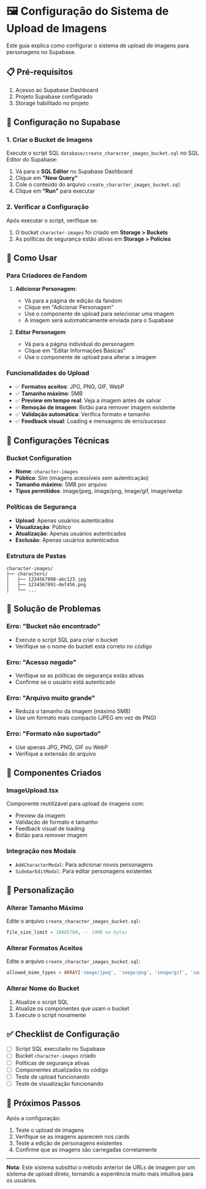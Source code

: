 # 🖼️ Configuração do Sistema de Upload de Imagens

Este guia explica como configurar o sistema de upload de imagens para personagens no Supabase.

## 📋 Pré-requisitos

1. Acesso ao Supabase Dashboard
2. Projeto Supabase configurado
3. Storage habilitado no projeto

## 🚀 Configuração no Supabase

### 1. Criar o Bucket de Imagens

Execute o script SQL `database/create_character_images_bucket.sql` no SQL Editor do Supabase:

1. Vá para o **SQL Editor** no Supabase Dashboard
2. Clique em **"New Query"**
3. Cole o conteúdo do arquivo `create_character_images_bucket.sql`
4. Clique em **"Run"** para executar

### 2. Verificar a Configuração

Após executar o script, verifique se:

1. O bucket `character-images` foi criado em **Storage > Buckets**
2. As políticas de segurança estão ativas em **Storage > Policies**

## 🎯 Como Usar

### Para Criadores de Fandom

1. **Adicionar Personagem**:
   - Vá para a página de edição da fandom
   - Clique em "Adicionar Personagem"
   - Use o componente de upload para selecionar uma imagem
   - A imagem será automaticamente enviada para o Supabase

2. **Editar Personagem**:
   - Vá para a página individual do personagem
   - Clique em "Editar Informações Básicas"
   - Use o componente de upload para alterar a imagem

### Funcionalidades do Upload

- ✅ **Formatos aceitos**: JPG, PNG, GIF, WebP
- ✅ **Tamanho máximo**: 5MB
- ✅ **Preview em tempo real**: Veja a imagem antes de salvar
- ✅ **Remoção de imagem**: Botão para remover imagem existente
- ✅ **Validação automática**: Verifica formato e tamanho
- ✅ **Feedback visual**: Loading e mensagens de erro/sucesso

## 🔧 Configurações Técnicas

### Bucket Configuration
- **Nome**: `character-images`
- **Público**: Sim (imagens acessíveis sem autenticação)
- **Tamanho máximo**: 5MB por arquivo
- **Tipos permitidos**: image/jpeg, image/png, image/gif, image/webp

### Políticas de Segurança
- **Upload**: Apenas usuários autenticados
- **Visualização**: Público
- **Atualização**: Apenas usuários autenticados
- **Exclusão**: Apenas usuários autenticados

### Estrutura de Pastas
```
character-images/
├── characters/
│   ├── 1234567890-abc123.jpg
│   ├── 1234567891-def456.png
│   └── ...
```

## 🐛 Solução de Problemas

### Erro: "Bucket não encontrado"
- Execute o script SQL para criar o bucket
- Verifique se o nome do bucket está correto no código

### Erro: "Acesso negado"
- Verifique se as políticas de segurança estão ativas
- Confirme se o usuário está autenticado

### Erro: "Arquivo muito grande"
- Reduza o tamanho da imagem (máximo 5MB)
- Use um formato mais compacto (JPEG em vez de PNG)

### Erro: "Formato não suportado"
- Use apenas JPG, PNG, GIF ou WebP
- Verifique a extensão do arquivo

## 📱 Componentes Criados

### ImageUpload.tsx
Componente reutilizável para upload de imagens com:
- Preview da imagem
- Validação de formato e tamanho
- Feedback visual de loading
- Botão para remover imagem

### Integração nos Modais
- `AddCharacterModal`: Para adicionar novos personagens
- `SidebarEditModal`: Para editar personagens existentes

## 🎨 Personalização

### Alterar Tamanho Máximo
Edite o arquivo `create_character_images_bucket.sql`:
```sql
file_size_limit = 10485760, -- 10MB em bytes
```

### Alterar Formatos Aceitos
Edite o arquivo `create_character_images_bucket.sql`:
```sql
allowed_mime_types = ARRAY['image/jpeg', 'image/png', 'image/gif', 'image/webp', 'image/svg+xml']
```

### Alterar Nome do Bucket
1. Atualize o script SQL
2. Atualize os componentes que usam o bucket
3. Execute o script novamente

## ✅ Checklist de Configuração

- [ ] Script SQL executado no Supabase
- [ ] Bucket `character-images` criado
- [ ] Políticas de segurança ativas
- [ ] Componentes atualizados no código
- [ ] Teste de upload funcionando
- [ ] Teste de visualização funcionando

## 🚀 Próximos Passos

Após a configuração:
1. Teste o upload de imagens
2. Verifique se as imagens aparecem nos cards
3. Teste a edição de personagens existentes
4. Confirme que as imagens são carregadas corretamente

---

**Nota**: Este sistema substitui o método anterior de URLs de imagem por um sistema de upload direto, tornando a experiência muito mais intuitiva para os usuários. 